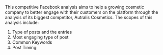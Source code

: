 This competitive Facebook analysis aims to help a growing cosmetic company to better engage with their customers on the platform through the analysis of its biggest competitor, Autralis Cosmetics. The scopes of this analysis include:
1. Type of posts and the entries 
2. Most engaging type of post 
3. Common Keywords
4. Post Timing
